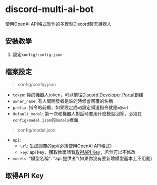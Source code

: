 # discord-multi-ai-bot
使用OpenAI API格式製作的多模型Discord聊天機器人

## 安裝教學
1. 設定`config/config.json`

## 檔案設定
> config/config.json

* `token`: 你的機器人token，可以前往[Discord Developer Portal](https://discord.com/developers/applications)創建
* `owner_name`: 有人問開發者是誰的時候會回覆的名稱
* `prefix`: 指令的前綴，如果設定成`m@`設定頻道指令就是`m@set`
* `default_model`: 第一次和機器人對話時要用什麼模型回答，必須在`config/model.json`的`models`裡面

> config/model.json

* `api`:
  * `url`: 生成回覆的api(必須使用OpenAI API格式）
  * `key`: api key，獲取教學請看[取得API Key](#取得api-key)，若無可以不修改
* `models`: "模型名稱": "api 提供者"(如果你沒有要新增模型基本上不用動）

## 取得API Key
